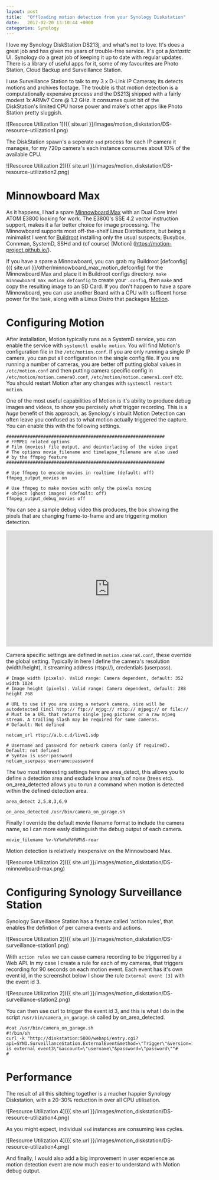 ```yaml
---
layout: post
title:  "Offloading motion detection from your Synology Diskstation"
date:   2017-02-20 13:10:44 +0000
categories: Synology
---
```


I love my Synology DiskStation DS213j, and what's not to love. It's does a great job and has given me years of trouble-free service. It's got a _fantastic_  UI. Synology do a great job of keeping it up to date with regular updates. There is a library of useful apps for it, some of my favourites are Photo Station, Cloud Backup and Surveillance Station. 

I use Surveillance Station to talk to my 3 x D-Link IP Cameras; its detects motions and archives footage. The trouble is that motion detection is a computationally expensive process and the DS213j shipped with a fairly modest 1x ARMv7 Core @ 1.2 GHz. It consumes quiet bit of the DiskStation's limited CPU horse power and make's other apps like Photo Station pretty sluggish. 

![Resource Utilization 1]({{ site.url }}/images/motion_diskstation/DS-resource-utilization1.png)

The DiskStation spawn's a seperate `ssd` process for each IP camera it manages, for my 720p camera's each instance consumes about 10% of the available CPU. 

![Resource Utilization 2]({{ site.url }}/images/motion_diskstation/DS-resource-utilization2.png)

# Minnowboard Max #

As it happens, I had a spare [Minnowboard Max](http://wiki.minnowboard.org/MinnowBoard_MAX) with an Dual Core Intel ATOM E3800 looking for work. The E3800's  SSE 4.2 vector instruction support, makes it a far better choice for image processing. The Minnowboard supports most off-the-shelf Linux Distributions, but being a minimalist I went for [Buildroot](https://buildroot.uclibc.org/) installing only the usual suspects; Busybox, Connman, SystemD, SSHd and (of course) [Motion] (https://motion-project.github.io/). 

If you have a spare a Minnowboard, you can grab my Buildroot [defconfig]({{ site.url }}/other/minnowboard_max_motion_defconfig) for the Minnowboard Max and place it in Buildroot configs directory. `make minnowboard_max_motion_defconfig` to create your `.config`, then `make` and copy the resulting image to an SD Card. If you don't happen to have a spare Minnowboard, you can use another Board with a CPU with sufficent horse power for the task, along with a Linux Distro that packages [Motion](https://github.com/Motion-Project/motion/releases).

# Configuring Motion #

After installation, Motion typically runs as a SystemD service, you can enable the service with `systemctl enable motion`. You will find Motion's configuration file in the `/etc/motion.conf`. If you are only running a single IP camera, you can put all configuration in the single config file. If you are running a number of cameras, you are better off putting global values in `/etc/motion.conf` and then putting camera specific config in `/etc/motion/motion.camera0.conf`, `/etc/motion/motion.camera1.conf` etc. You should restart Motion after any changes with `systemctl restart motion`. 

One of the most useful capabilities of Motion is it's ability to produce debug images and videos, to show you percisely *what* trigger recording. This is a *huge* benefit of this approach, as Synology's inbuilt Motion Detection can often leave you confused as to what motion actually triggered the capture. You can enable this with the following settings.

	############################################################                            
	# FFMPEG related options                                                     
	# Film (movies) file output, and deinterlacing of the video input         
	# The options movie_filename and timelapse_filename are also used                                                                 
	# by the ffmpeg feature                                                                                                    
	############################################################                  
                                                                                    
	# Use ffmpeg to encode movies in realtime (default: off)               
	ffmpeg_output_movies on                                                            
                                                                                    
	# Use ffmpeg to make movies with only the pixels moving                     
	# object (ghost images) (default: off)                                          
	ffmpeg_output_debug_movies off

You can see a sample debug video this produces, the box showing the pixels that are changing frame-to-frame and are triggering motion detection.

<iframe width="560" height="315" src="https://www.youtube.com/embed/mdNXnHY2v50?ecver=1" frameborder="0" allowfullscreen></iframe>

Camera specific settings are defined in `motion.cameraX.conf`, these override the global setting. Typically in here I define the camera's resolution (width/height), it streaming address (rtsp://), credentials (userpass).

	# Image width (pixels). Valid range: Camera dependent, default: 352
	width 1024
	# Image height (pixels). Valid range: Camera dependent, default: 288
	height 768

	# URL to use if you are using a network camera, size will be autodetected (incl http:// ftp:// mjpg:// rtsp:// mjpeg:// or file://
	# Must be a URL that returns single jpeg pictures or a raw mjpeg stream. A trailing slash may be required for some cameras.
	# Default: Not defined

	netcam_url rtsp://a.b.c.d/live1.sdp

	# Username and password for network camera (only if required). Default: not defined
	# Syntax is user:password
	netcam_userpass username:password

The two most interesting settings here are area_detect, this allows you to define a detection area and exclude know area's of noise (trees etc). on_area_detected allows you to run a command when motion is detected within the defined detection area. 

	area_detect 2,5,8,3,6,9

	on_area_detected /usr/bin/camera_on_garage.sh

Finally I override the default movie filename format to include the camera name, so I can more easly distinguish the debug output of each camera.

	movie_filename %v-%Y%m%d%H%M%S-rear

Motion detection is relatively inexpensive on the Minnowboard Max.

![Resource Utilization 2]({{ site.url }}/images/motion_diskstation/DS-minnowboard-max.png)

# Configuring Synology Surveillance Station #

Synology Surveillance Station has a feature called 'action rules', that enables the defintion of per camera events and actions. 

![Resource Utilization 2]({{ site.url }}/images/motion_diskstation/DS-surveillance-station1.png)

With `action rules` we can cause camera recording to be triggerred by a Web API. In my case I create a rule for each of my cameras, that triggers recording for 90 seconds on each motion event. Each event has it's own event id, in the screenshot below I show the rule `External event [3]` with the event id 3.

![Resource Utilization 2]({{ site.url }}/images/motion_diskstation/DS-surveillance-station2.png)

You can then use curl to trigger the event id 3, and this is what I do in the script `/usr/bin/camera_on_garage.sh` called by on_area_detected.

	#cat /usr/bin/camera_on_garage.sh 
	#!/bin/sh
	curl -k "http://diskstation:5000/webapi/entry.cgi?api=SYNO.SurveillanceStation.ExternalEvent&method=\"Trigger\"&version=1&eventId=3&eventName=\"This is external event3\"&account=\"username\"&password=\"password\""# 
	#

# Performance #

The result of all this sitching together is a mucher happier Synology Diskstation, with a 20-30% reduction in over all CPU utilisation. 

![Resource Utilization 4]({{ site.url }}/images/motion_diskstation/DS-resource-utilization4.png)

As you might expect, individual `ssd` instances are consuming less cycles.

![Resource Utilization 4]({{ site.url }}/images/motion_diskstation/DS-resource-utilization4.png)

And finally, I would also add a big improvement in user experience as motion detection event are now much easier to understand with Motion debug output. 
